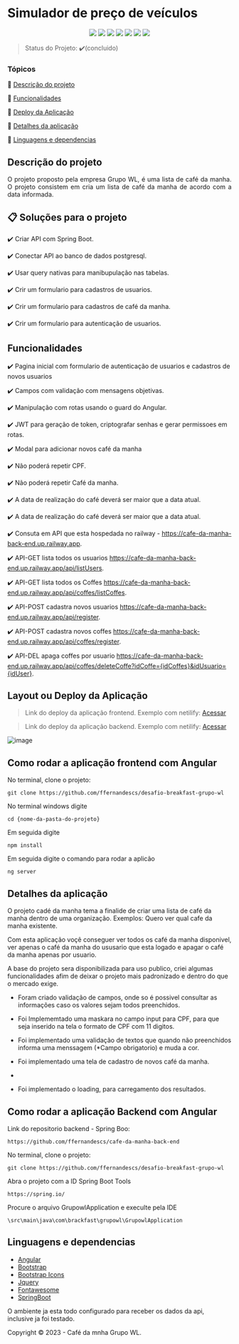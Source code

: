 <h1>Simulador de preço de veículos</h1> 

<p align="center">
  <img src="https://img.shields.io/static/v1?label=angular&message=framework&color=blue&style=for-the-badge&logo=ANGULAR"/>
  <img src="http://img.shields.io/static/v1?label=TypeScript&message=Bootstrap&color=red&style=for-the-badge&logo=typescript"/>
   <img src="http://img.shields.io/static/v1?label=Bootstrap&message=Bootstrap&color=red&style=for-the-badge&logo=bootstrap"/>
  <img src="https://img.shields.io/static/v1?label=Netilify&message=deploy&color=blue&style=for-the-badge&logo=netlify"/>
 <img src="https://img.shields.io/static/v1?label=Railway&message=deploy&color=blue&style=for-the-badge&logo=railway"/>
   <img src="https://img.shields.io/static/v1?label=Postgresql&message=deploy&color=blue&style=for-the-badge&logo=postgresql"/>
  
   <img src="http://img.shields.io/static/v1?label=STATUS&message=CONCLUIDO&color=GREEN&style=for-the-badge"/>
</p>

> Status do Projeto: :heavy_check_mark:(concluido)

### Tópicos 

:small_blue_diamond: [Descrição do projeto](#descrição-do-projeto)

:small_blue_diamond: [Funcionalidades](#funcionalidades)

:small_blue_diamond: [Deploy da Aplicação](#layout-ou-deploy-da-aplicação)

:small_blue_diamond: [Detalhes da aplicação](#detalhes-da-aplicação)

:small_blue_diamond: [Linguagens e dependencias](#linguagens-e-dependencias)


## Descrição do projeto 

<p align="justify">
O projeto proposto pela empresa Grupo WL, é uma lista de café da manha. O projeto consistem em cria um lista de café da manha de acordo com a data informada.
  
</p>

## 📋 Soluções para o projeto

:heavy_check_mark: Criar API com Spring Boot.

:heavy_check_mark: Conectar API ao banco de dados postgresql.

:heavy_check_mark: Usar query nativas para manibupulação nas tabelas.

:heavy_check_mark: Crir um formulario para cadastros de usuarios.

:heavy_check_mark: Crir um formulario para cadastros de café da manha.

:heavy_check_mark: Crir um formulario para autenticação de usuarios.


## Funcionalidades

:heavy_check_mark: Pagina inicial com formulario de autenticação de usuarios e cadastros de novos usuarios  

:heavy_check_mark: Campos com validação com mensagens objetivas.

:heavy_check_mark: Manipulação com rotas usando o guard do Angular. 

:heavy_check_mark: JWT para geração de token, criptografar senhas e gerar permissoes em rotas.

:heavy_check_mark: Modal para adicionar novos café da manha

:heavy_check_mark: Não poderá repetir CPF.

:heavy_check_mark: Não poderá repetir Café da manha.

:heavy_check_mark: A data de realização do café deverá ser maior que a data atual.

:heavy_check_mark: A data de realização do café deverá ser maior que a data atual.

:heavy_check_mark: Consuta em API que esta hospedada no railway - https://cafe-da-manha-back-end.up.railway.app.

:heavy_check_mark: API-GET lista todos os usuarios https://cafe-da-manha-back-end.up.railway.app/api/listUsers.

:heavy_check_mark: API-GET lista todos os Coffes https://cafe-da-manha-back-end.up.railway.app/api/coffes/listCoffes.

:heavy_check_mark: API-POST cadastra novos usuarios https://cafe-da-manha-back-end.up.railway.app/api/register.

:heavy_check_mark: API-POST cadastra novos coffes https://cafe-da-manha-back-end.up.railway.app/api/coffes/register.

:heavy_check_mark: API-DEL apaga coffes por usuario https://cafe-da-manha-back-end.up.railway.app/api/coffes/deleteCoffe?idCoffe={idCoffes}&idUsuario={idUser}.

## Layout ou Deploy da Aplicação

> Link do deploy da aplicação frontend. Exemplo com netilify: [Acessar](https://cafedamanhagrupowl.netlify.app) 

> Link do deploy da aplicação backend. Exemplo com netilify: [Acessar](https://cafe-da-manha-back-end.up.railway.app) 

![image](https://i.postimg.cc/MHrBN7GY/Design-sem-nome.gif)

## Como rodar a aplicação frontend com Angular

No terminal, clone o projeto: 

```
git clone https://github.com/ffernandescs/desafio-breakfast-grupo-wl
```

No terminal windows digite

```
cd {nome-da-pasta-do-projeto}
```

Em seguida digite

```
npm install
```

Em seguida digite o comando para rodar a aplicão

```
ng server
```

## Detalhes da aplicação

O projeto cadé da manha tema a finalide de criar uma lista de café da manha dentro de uma organização.
Exemplos: Quero ver qual cafe da manha existente.

Com esta aplicação voçê conseguer ver todos os café da manha disponivel, ver apenas o café da manha do ususario que esta logado e apagar o café da manha apenas por usuario.

A base do projeto sera disponibilizada para uso publico, criei algumas funcionalidades afim de deixar o projeto mais padronizado e dentro do que o mercado exige.

  - Foram criado validação de campos, onde so é possivel consultar as informações caso os valores sejam todos preenchidos.

  - Foi Implememtado uma maskara no campo input para CPF, para que seja inserido na tela o formato de CPF com 11 digitos.

  - Foi implementado uma validação de textos que quando não preenchidos informa uma menssagem (*Campo obrigatorio) e muda a cor.

  - Foi implementado uma tela de cadastro de novos café da manha.
  - 
  - Foi implementado o loading, para carregamento dos resultados.


## Como rodar a aplicação Backend com Angular

Link do repositorio backend - Spring Boo:

```
https://github.com/ffernandescs/cafe-da-manha-back-end
```

No terminal, clone o projeto: 

```
git clone https://github.com/ffernandescs/desafio-breakfast-grupo-wl
```

Abra o projeto com a ID Spring Boot Tools

```
https://spring.io/
```

Procure o arquivo GrupowlApplication e execulte pela IDE

```
\src\main\java\com\brackfast\grupowl\GrupowlApplication
```


## Linguagens e dependencias

- [Angular](https://angular.io/start)
- [Bootstrap](https://getbootstrap.com/)
- [Bootstrap Icons](https://icons.getbootstrap.com/)
- [Jquery](https://jquery.com/)
- [Fontawesome](https://github.com/bootsoon/font-awesome)
- [SpringBoot](https://github.com/nbfontana/spring-boot)

O ambiente ja esta todo configurado para receber os dados da api, inclusive ja foi testado.


Copyright :copyright: 2023 - Café da mnha Grupo WL.
